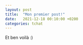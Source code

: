 ```yaml
---
layout: post
title:  "Mon premier post!"
date:   2021-12-18 00:10:00 +0200
categories: tchat
---
```

Et ben voilà :)
